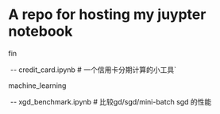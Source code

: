 # A repo for hosting my juypter notebook

fin

​	-- credit_card.ipynb  # 一个信用卡分期计算的小工具`

machine_learning

​    -- xgd_benchmark.ipynb  # 比较gd/sgd/mini-batch sgd 的性能

